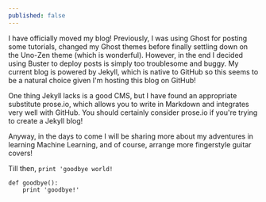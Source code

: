 ```yaml
---
published: false
---
```


I have officially moved my blog! Previously, I was using Ghost for posting some tutorials, changed my Ghost themes before finally settling down on the Uno-Zen theme (which is wonderful). However, in the end I decided using Buster to deploy posts is simply too troublesome and buggy. My current blog is powered by Jekyll, which is native to GitHub so this seems to be a natural choice given I'm hosting this blog on GitHub!

One thing Jekyll lacks is a good CMS, but I have found an appropriate substitute prose.io, which allows you to write in Markdown and integrates very well with GitHub. You should certainly consider prose.io if you're trying to create a Jekyll blog!

Anyway, in the days to come I will be sharing more about my adventures in learning Machine Learning, and of course, arrange more fingerstyle guitar covers!

Till then, `print 'goodbye world!`

```
def goodbye():
    print 'goodbye!'


```